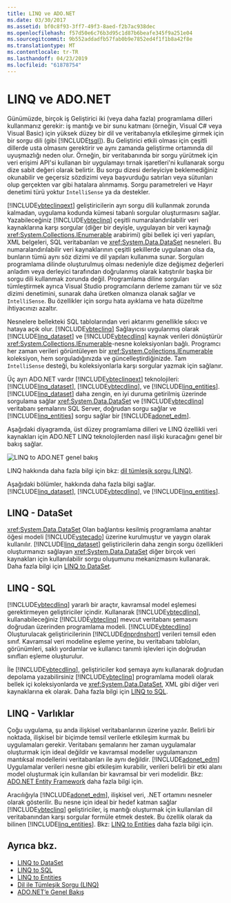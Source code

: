 ```yaml
---
title: LINQ ve ADO.NET
ms.date: 03/30/2017
ms.assetid: bf0c8f93-3ff7-49f3-8aed-f2b7ac938dec
ms.openlocfilehash: f57d50e6c76b3d95c1d87b6beafe345f9a251e04
ms.sourcegitcommit: 9b552addadfb57fab0b9e7852ed4f1f1b8a42f8e
ms.translationtype: MT
ms.contentlocale: tr-TR
ms.lasthandoff: 04/23/2019
ms.locfileid: "61878754"
---
```

# <a name="linq-and-adonet"></a>LINQ ve ADO.NET
Günümüzde, birçok iş Geliştirici iki (veya daha fazla) programlama dilleri kullanmanız gerekir: iş mantığı ve bir sunu katmanı (örneğin, Visual C# veya Visual Basic) için yüksek düzey bir dil ve veritabanıyla etkileşime girmek için bir sorgu dili (gibi [!INCLUDE[tsql](../../../../includes/tsql-md.md)]). Bu Geliştirici etkili olması için çeşitli dillerde usta olmasını gerektirir ve aynı zamanda geliştirme ortamında dil uyuşmazlığı neden olur. Örneğin, bir veritabanında bir sorgu yürütmek için veri erişimi API'si kullanan bir uygulamayı tırnak işaretleri'ni kullanarak sorgu dize sabit değeri olarak belirtir. Bu sorgu dizesi derleyiciye beklemediğiniz okunabilir ve geçersiz sözdizimi veya başvurduğu satırları veya sütunları olup gerçekten var gibi hatalara alınmamış. Sorgu parametreleri ve Hayır denetimi türü yoktur `IntelliSense` ya da destekler.  
  
 [!INCLUDE[vbteclinqext](../../../../includes/vbteclinqext-md.md)] geliştiricilerin ayrı sorgu dili kullanmak zorunda kalmadan, uygulama kodunda kümesi tabanlı sorgular oluşturmasını sağlar. Yazabileceğiniz [!INCLUDE[vbteclinq](../../../../includes/vbteclinq-md.md)] çeşitli numaralandırılabilir veri kaynaklarına karşı sorgular (diğer bir deyişle, uygulayan bir veri kaynağı <xref:System.Collections.IEnumerable> arabirimi) gibi bellek içi veri yapıları, XML belgeleri, SQL veritabanları ve <xref:System.Data.DataSet> nesneleri. Bu numaralandırılabilir veri kaynaklarının çeşitli şekillerde uygulanan olsa da, bunların tümü aynı söz dizimi ve dil yapıları kullanıma sunar. Sorguları programlama dilinde oluşturulmuş olması nedeniyle dize değişmez değerleri anladım veya derleyici tarafından doğrulanmış olarak katıştırılır başka bir sorgu dili kullanmak zorunda değil. Programlama diline sorguları tümleştirmek ayrıca Visual Studio programcıların derleme zamanı tür ve söz dizimi denetimini, sunarak daha üretken olmanıza olanak sağlar ve `IntelliSense`. Bu özellikler için sorgu hata ayıklama ve hata düzeltme ihtiyacınızı azaltır.  
  
 Nesnelere bellekteki SQL tablolarından veri aktarımı genellikle sıkıcı ve hataya açık olur. [!INCLUDE[vbteclinq](../../../../includes/vbteclinq-md.md)] Sağlayıcısı uygulanmış olarak [!INCLUDE[linq_dataset](../../../../includes/linq-dataset-md.md)] ve [!INCLUDE[vbtecdlinq](../../../../includes/vbtecdlinq-md.md)] kaynak verileri dönüştürür <xref:System.Collections.IEnumerable>-nesne koleksiyonları bağlı. Programcı her zaman verileri görüntüleyen bir <xref:System.Collections.IEnumerable> koleksiyon, hem sorguladığınızda ve güncelleştirdiğinizde. Tam `IntelliSense` desteği, bu koleksiyonlarla karşı sorgular yazmak için sağlanır.  
  
 Üç ayrı ADO.NET vardır [!INCLUDE[vbteclinqext](../../../../includes/vbteclinqext-md.md)] teknolojileri: [!INCLUDE[linq_dataset](../../../../includes/linq-dataset-md.md)], [!INCLUDE[vbtecdlinq](../../../../includes/vbtecdlinq-md.md)], ve [!INCLUDE[linq_entities](../../../../includes/linq-entities-md.md)]. [!INCLUDE[linq_dataset](../../../../includes/linq-dataset-md.md)] daha zengin, en iyi duruma getirilmiş üzerinde sorgulama sağlar <xref:System.Data.DataSet> ve [!INCLUDE[vbtecdlinq](../../../../includes/vbtecdlinq-md.md)] veritabanı şemalarını SQL Server, doğrudan sorgu sağlar ve [!INCLUDE[linq_entities](../../../../includes/linq-entities-md.md)] sorgu sağlar bir [!INCLUDE[adonet_edm](../../../../includes/adonet-edm-md.md)].  
  
 Aşağıdaki diyagramda, üst düzey programlama dilleri ve LINQ özellikli veri kaynakları için ADO.NET LINQ teknolojilerden nasıl ilişki kuracağını genel bir bakış sağlar.  
  
 ![LINQ to ADO.NET genel bakış](../../../../docs/framework/data/adonet/media/dpue-linqtoadonetoverview-bpuedev11.gif "DPUE_LinqToAdoNetOverview_bpuedev11")  
  
 LINQ hakkında daha fazla bilgi için bkz: [dil tümleşik sorgu (LINQ)](../../../csharp/programming-guide/concepts/linq/index.md).
  
 Aşağıdaki bölümler, hakkında daha fazla bilgi sağlar. [!INCLUDE[linq_dataset](../../../../includes/linq-dataset-md.md)], [!INCLUDE[vbtecdlinq](../../../../includes/vbtecdlinq-md.md)], ve [!INCLUDE[linq_entities](../../../../includes/linq-entities-md.md)].  
  
## <a name="linq-to-dataset"></a>LINQ - DataSet  
 <xref:System.Data.DataSet> Olan bağlantısı kesilmiş programlama anahtar öğesi modeli [!INCLUDE[vstecado](../../../../includes/vstecado-md.md)] üzerine kurulmuştur ve yaygın olarak kullanılır. [!INCLUDE[linq_dataset](../../../../includes/linq-dataset-md.md)] geliştiricilerin daha zengin sorgu özellikleri oluşturmanızı sağlayan <xref:System.Data.DataSet> diğer birçok veri kaynakları için kullanılabilir sorgu oluşumunu mekanizmasını kullanarak. Daha fazla bilgi için [LINQ to DataSet](../../../../docs/framework/data/adonet/linq-to-dataset.md).  
  
## <a name="linq-to-sql"></a>LINQ - SQL  
 [!INCLUDE[vbtecdlinq](../../../../includes/vbtecdlinq-md.md)] yararlı bir araçtır, kavramsal model eşlemesi gerektirmeyen geliştiriciler içindir. Kullanarak [!INCLUDE[vbtecdlinq](../../../../includes/vbtecdlinq-md.md)], kullanabileceğiniz [!INCLUDE[vbteclinq](../../../../includes/vbteclinq-md.md)] mevcut veritabanı şemasını doğrudan üzerinden programlama modeli. [!INCLUDE[vbtecdlinq](../../../../includes/vbtecdlinq-md.md)] Oluşturulacak geliştiricilerinin [!INCLUDE[dnprdnshort](../../../../includes/dnprdnshort-md.md)] verileri temsil eden sınıf. Kavramsal veri modeline eşleme yerine, bu veritabanı tabloları, görünümleri, saklı yordamlar ve kullanıcı tanımlı işlevleri için doğrudan sınıfları eşleme oluşturulur.  
  
 İle [!INCLUDE[vbtecdlinq](../../../../includes/vbtecdlinq-md.md)], geliştiriciler kod şemaya aynı kullanarak doğrudan depolama yazabilirsiniz [!INCLUDE[vbteclinq](../../../../includes/vbteclinq-md.md)] programlama modeli olarak bellek içi koleksiyonlarda ve <xref:System.Data.DataSet>, XML gibi diğer veri kaynaklarına ek olarak. Daha fazla bilgi için [LINQ to SQL](../../../../docs/framework/data/adonet/sql/linq/index.md).  
  
## <a name="linq-to-entities"></a>LINQ - Varlıklar  
 Çoğu uygulama, şu anda ilişkisel veritabanlarının üzerine yazılır. Belirli bir noktada, ilişkisel bir biçimde temsil verilerle etkileşim kurmak bu uygulamaları gerekir. Veritabanı şemalarını her zaman uygulamalar oluşturmak için ideal değildir ve kavramsal modeller uygulamanızın mantıksal modellerini veritabanları ile aynı değildir. [!INCLUDE[adonet_edm](../../../../includes/adonet-edm-md.md)] Uygulamalar verileri nesne gibi etkileşim kurabilir, verileri belirli bir etki alanı model oluşturmak için kullanılan bir kavramsal bir veri modelidir. Bkz: [ADO.NET Entity Framework](../../../../docs/framework/data/adonet/ef/index.md) daha fazla bilgi için.  
  
 Aracılığıyla [!INCLUDE[adonet_edm](../../../../includes/adonet-edm-md.md)], ilişkisel veri, .NET ortamını nesneler olarak gösterilir. Bu nesne için ideal bir hedef katman sağlar [!INCLUDE[vbteclinq](../../../../includes/vbteclinq-md.md)] geliştiriciler, iş mantığı oluşturmak için kullanılan dil veritabanından karşı sorgular formüle etmek destek. Bu özellik olarak da bilinen [!INCLUDE[linq_entities](../../../../includes/linq-entities-md.md)]. Bkz: [LINQ to Entities](../../../../docs/framework/data/adonet/ef/language-reference/linq-to-entities.md) daha fazla bilgi için.  
  
## <a name="see-also"></a>Ayrıca bkz.

- [LINQ to DataSet](../../../../docs/framework/data/adonet/linq-to-dataset.md)
- [LINQ to SQL](../../../../docs/framework/data/adonet/sql/linq/index.md)
- [LINQ to Entities](../../../../docs/framework/data/adonet/ef/language-reference/linq-to-entities.md)
- [Dil ile Tümleşik Sorgu (LINQ)](../../../csharp/programming-guide/concepts/linq/index.md)
- [ADO.NET’e Genel Bakış](ado-net-overview.md)
